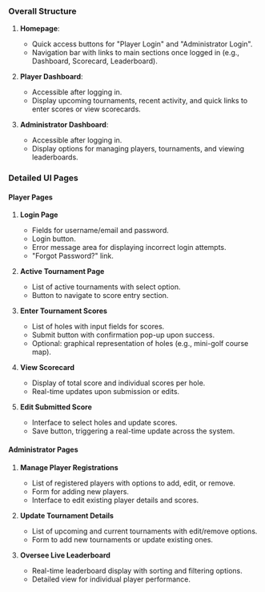 ### Overall Structure

1. **Homepage**:
    - Quick access buttons for "Player Login" and "Administrator Login".
    - Navigation bar with links to main sections once logged in (e.g., Dashboard, Scorecard, Leaderboard).

2. **Player Dashboard**:
    - Accessible after logging in.
    - Display upcoming tournaments, recent activity, and quick links to enter scores or view scorecards.

3. **Administrator Dashboard**:
    - Accessible after logging in.
    - Display options for managing players, tournaments, and viewing leaderboards.

### Detailed UI Pages

#### **Player Pages**

1. **Login Page**
    - Fields for username/email and password.
    - Login button.
    - Error message area for displaying incorrect login attempts.
    - "Forgot Password?" link.

2. **Active Tournament Page**
    - List of active tournaments with select option.
    - Button to navigate to score entry section.

3. **Enter Tournament Scores**
    - List of holes with input fields for scores.
    - Submit button with confirmation pop-up upon success.
    - Optional: graphical representation of holes (e.g., mini-golf course map).

4. **View Scorecard**
    - Display of total score and individual scores per hole.
    - Real-time updates upon submission or edits.

5. **Edit Submitted Score**
    - Interface to select holes and update scores.
    - Save button, triggering a real-time update across the system.

#### **Administrator Pages**

1. **Manage Player Registrations**
    - List of registered players with options to add, edit, or remove.
    - Form for adding new players.
    - Interface to edit existing player details and scores.

2. **Update Tournament Details**
    - List of upcoming and current tournaments with edit/remove options.
    - Form to add new tournaments or update existing ones.

3. **Oversee Live Leaderboard**
    - Real-time leaderboard display with sorting and filtering options.
    - Detailed view for individual player performance.